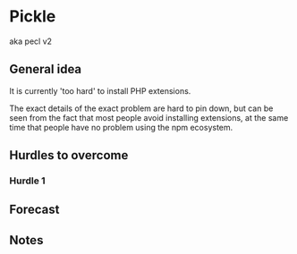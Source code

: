 # Pickle

aka pecl v2 

## General idea

It is currently 'too hard' to install PHP extensions.

The exact details of the exact problem are hard to pin down, but can be seen from the fact that most people avoid installing extensions, at the same time that people have no problem using the npm ecosystem.

### 

### 

## Hurdles to overcome


### Hurdle 1 


## Forecast


## Notes



